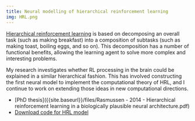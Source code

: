 ```yaml
---
title: Neural modelling of hierarchical reinforcement learning
img: HRL.png
---
```


[Hierarchical reinforcement learning](http://people.cs.umass.edu/~mahadeva/papers/hrl.pdf) is based on decomposing an overall task (such as making breakfast) into a composition of subtasks (such as making toast, boiling eggs, and so on).  This decomposition has a number of functional benefits, allowing the learning agent to solve more complex and interesting problems.  

My research investigates whether RL processing in the brain could be explained in a similar hierarchical fashion.  This has involved constructing the first neural model to implement the computational theory of HRL, and I continue to work on extending those ideas in new computational directions.

* [PhD thesis]({{site.baseurl}}/files/Rasmussen - 2014 - Hierarchical reinforcement learning in a biologically plausible neural architecture.pdf)
* [Download code for HRL model](https://uwspace.uwaterloo.ca/bitstream/handle/10012/8943/thesis_code.zip)